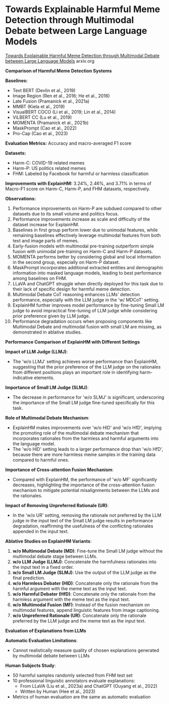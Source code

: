 # Towards Explainable Harmful Meme Detection through Multimodal Debate between Large Language Models

[Towards Explainable Harmful Meme Detection through Multimodal Debate between Large Language Models](https://arxiv.org/html/2401.13298) arxiv.org


**Comparison of Harmful Meme Detection Systems**

**Baselines:**
- Text BERT (Devlin et al., 2019)
- Image Region (Ren et al., 2016; He et al., 2016)
- Late Fusion (Pramanick et al., 2021a)
- MMBT (Kiela et al., 2019)
- VisualBERT COCO (Li et al., 2019; Lin et al., 2014)
- ViLBERT CC (Lu et al., 2019)
- MOMENTA (Pramanick et al., 2021b)
- MaskPrompt (Cao et al., 2022)
- Pro-Cap (Cao et al., 2023)

**Evaluation Metrics:** Accuracy and macro-averaged F1 score

**Datasets:**
- Harm-C: COVID-19 related memes
- Harm-P: US politics related memes
- FHM: Labeled by Facebook for harmful or harmless classification

**Improvements with ExplainHM:** 3.24%, 2.46%, and 3.71% in terms of Macro-F1 score on Harm-C, Harm-P, and FHM datasets, respectively.

**Observations:**
1. Performance improvements on Harm-P are subdued compared to other datasets due to its small volume and politics focus.
2. Performance improvements increase as scale and difficulty of the dataset increase for ExplainHM.
3. Baselines in first group perform lower due to unimodal features, while remaining baselines effectively leverage multimodal features from both text and image parts of memes.
4. Early-fusion models with multimodal pre-training outperform simple fusion with unimodal pre-training on Harm-C and Harm-P datasets.
5. MOMENTA performs better by considering global and local information in the second group, especially on Harm-P dataset.
6. MaskPrompt incorporates additional extracted entities and demographic information into masked language models, leading to best performance among baselines on FHM.
7. LLaVA and ChatGPT struggle when directly deployed for this task due to their lack of specific design for harmful meme detection.
8. Multimodal Debate CoT reasoning enhances LLMs' detection performance, especially with the LLM judge in the 'w/ MDCoT' setting.
9. ExplainHM further improves model performance by fine-tuning Small LM judge to avoid impractical fine-tuning of LLM judge while considering prior preference given by LLM judge.
10. Performance degradation occurs when proposing components like Multimodal Debate and multimodal fusion with small LM are missing, as demonstrated in ablative studies.

**Performance Comparison of ExplainHM with Different Settings**

**Impact of LLM Judge (LLMJ)**:
- The 'w/o LLMJ' setting achieves worse performance than ExplainHM, suggesting that the prior preference of the LLM judge on the rationales from different positions plays an important role in identifying harm-indicative elements.

**Importance of Small LM Judge (SLMJ)**:
- The decrease in performance for 'w/o SLMJ' is significant, underscoring the importance of the Small LM judge fine-tuned specifically for this task.

**Role of Multimodal Debate Mechanism**:
- ExplainHM makes improvements over 'w/o HlD' and 'w/o HfD', implying the promoting role of the multimodal debate mechanism that incorporates rationales from the harmless and harmful arguments into the language model.
- The 'w/o HlD' setting leads to a larger performance drop than 'w/o HfD', because there are more harmless meme samples in the training data compared to harmful ones.

**Importance of Cross-attention Fusion Mechanism**:
- Compared with ExplainHM, the performance of 'w/o MF' significantly decreases, highlighting the importance of the cross-attention fusion mechanism to mitigate potential misalignments between the LLMs and the rationales.

**Impact of Removing Unpreferred Rationale (UR)**:
- In the 'w/o UR' setting, removing the rationale not preferred by the LLM judge in the input text of the Small LM judge results in performance degradation, reaffirming the usefulness of the conflicting rationales appended in the input text.

**Ablative Studies on ExplainHM Variants**:
1. **w/o Multimodal Debate (MD)**: Fine-tune the Small LM judge without the multimodal debate stage between LLMs.
2. **w/o LLM Judge (LLMJ)**: Concatenate the harmfulness rationales into the input text in a fixed order.
3. **w/o Small LM Judge (SLMJ)**: Use the output of the LLM judge as the final prediction.
4. **w/o Harmless Debater (HlD)**: Concatenate only the rationale from the harmful argument with the meme text as the input text.
5. **w/o Harmful Debater (HfD)**: Concatenate only the rationale from the harmless argument with the meme text as the input text.
6. **w/o Multimodal Fusion (MF)**: Instead of the fusion mechanism on multimodal features, append linguistic features from image captioning.
7. **w/o Unpreferred Rationale (UR)**: Concatenate only the rationale preferred by the LLM judge and the meme text as the input text.

**Evaluation of Explanations from LLMs**

**Automatic Evaluation Limitations**:
- Cannot realistically measure quality of chosen explanations generated by multimodal debate between LLMs

**Human Subjects Study**:
- 50 harmful samples randomly selected from FHM test set
- 10 professional linguistic annotators evaluate explanations:
  - From LLaVA (Liu et al., 2023a) and ChatGPT (Ouyang et al., 2022)
  - Written by Human (Hee et al., 2023)
- Metrics of human evaluation are the same as automatic evaluation

